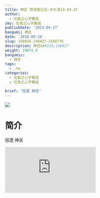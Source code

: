 ```yaml
---
title: 神舌 禁欲暗记王—大久保14.04.27
author:
  - 伦敦之心字幕组
zmz: 伦敦之心字幕组
publishdate: '2014-04-27'
bangumi: 神舌
date: '2018-09-26'
slug: 180926-140427-2108776
description: 神舌&#8226;140427
weight: 19074.0
bangumis:
  - 神舌
tags:
  - .na
categories:
  - 伦敦之心字幕组
  - 伦敦之心字幕组

brief: "拾遗 神舌"
---
```

![](https://i.imgur.com/ulc7nb8.jpg)
# 简介  
拾遗 神舌  
<div class ="resp-container">
<iframe class="testiframe" src="https://www.onln.cn/videoAd/videoAd.html?id=2108776&channelId=559535&code=47ea9e09d1f4d4c97db7fa52e41f95f9" frameborder=0 allowfullscreen="true" ></iframe>
</div>

